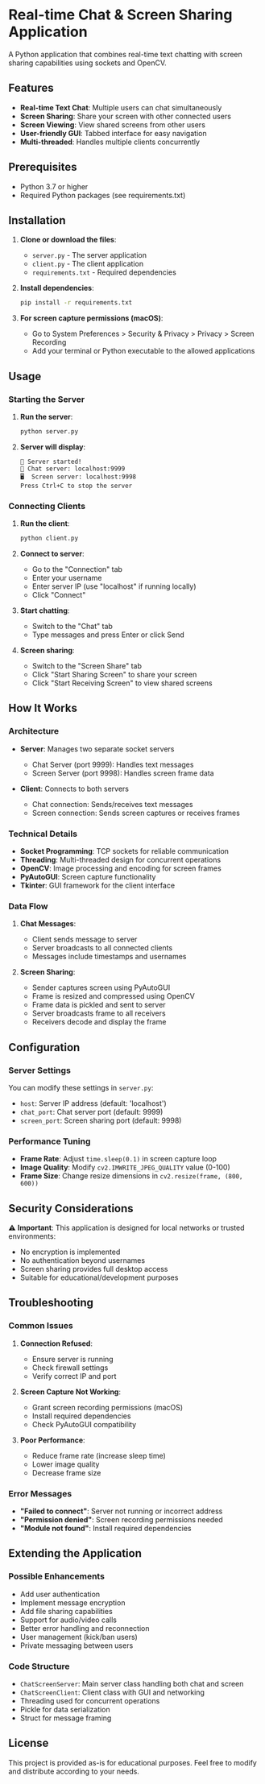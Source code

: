# Real-time Chat & Screen Sharing Application

A Python application that combines real-time text chatting with screen sharing capabilities using sockets and OpenCV.

## Features

- **Real-time Text Chat**: Multiple users can chat simultaneously
- **Screen Sharing**: Share your screen with other connected users
- **Screen Viewing**: View shared screens from other users
- **User-friendly GUI**: Tabbed interface for easy navigation
- **Multi-threaded**: Handles multiple clients concurrently

## Prerequisites

- Python 3.7 or higher
- Required Python packages (see requirements.txt)

## Installation

1. **Clone or download the files**:
   - `server.py` - The server application
   - `client.py` - The client application
   - `requirements.txt` - Required dependencies

2. **Install dependencies**:
   ```bash
   pip install -r requirements.txt
   ```

3. **For screen capture permissions (macOS)**:
   - Go to System Preferences > Security & Privacy > Privacy > Screen Recording
   - Add your terminal or Python executable to the allowed applications

## Usage

### Starting the Server

1. **Run the server**:
   ```bash
   python server.py
   ```

2. **Server will display**:
   ```
   🚀 Server started!
   📱 Chat server: localhost:9999
   🖥️  Screen server: localhost:9998
   Press Ctrl+C to stop the server
   ```

### Connecting Clients

1. **Run the client**:
   ```bash
   python client.py
   ```

2. **Connect to server**:
   - Go to the "Connection" tab
   - Enter your username
   - Enter server IP (use "localhost" if running locally)
   - Click "Connect"

3. **Start chatting**:
   - Switch to the "Chat" tab
   - Type messages and press Enter or click Send

4. **Screen sharing**:
   - Switch to the "Screen Share" tab
   - Click "Start Sharing Screen" to share your screen
   - Click "Start Receiving Screen" to view shared screens

## How It Works

### Architecture

- **Server**: Manages two separate socket servers
  - Chat Server (port 9999): Handles text messages
  - Screen Server (port 9998): Handles screen frame data

- **Client**: Connects to both servers
  - Chat connection: Sends/receives text messages
  - Screen connection: Sends screen captures or receives frames

### Technical Details

- **Socket Programming**: TCP sockets for reliable communication
- **Threading**: Multi-threaded design for concurrent operations
- **OpenCV**: Image processing and encoding for screen frames
- **PyAutoGUI**: Screen capture functionality
- **Tkinter**: GUI framework for the client interface

### Data Flow

1. **Chat Messages**:
   - Client sends message to server
   - Server broadcasts to all connected clients
   - Messages include timestamps and usernames

2. **Screen Sharing**:
   - Sender captures screen using PyAutoGUI
   - Frame is resized and compressed using OpenCV
   - Frame data is pickled and sent to server
   - Server broadcasts frame to all receivers
   - Receivers decode and display the frame

## Configuration

### Server Settings
You can modify these settings in `server.py`:
- `host`: Server IP address (default: 'localhost')
- `chat_port`: Chat server port (default: 9999)
- `screen_port`: Screen sharing port (default: 9998)

### Performance Tuning
- **Frame Rate**: Adjust `time.sleep(0.1)` in screen capture loop
- **Image Quality**: Modify `cv2.IMWRITE_JPEG_QUALITY` value (0-100)
- **Frame Size**: Change resize dimensions in `cv2.resize(frame, (800, 600))`

## Security Considerations

⚠️ **Important**: This application is designed for local networks or trusted environments:

- No encryption is implemented
- No authentication beyond usernames
- Screen sharing provides full desktop access
- Suitable for educational/development purposes

## Troubleshooting

### Common Issues

1. **Connection Refused**:
   - Ensure server is running
   - Check firewall settings
   - Verify correct IP and port

2. **Screen Capture Not Working**:
   - Grant screen recording permissions (macOS)
   - Install required dependencies
   - Check PyAutoGUI compatibility

3. **Poor Performance**:
   - Reduce frame rate (increase sleep time)
   - Lower image quality
   - Decrease frame size

### Error Messages

- **"Failed to connect"**: Server not running or incorrect address
- **"Permission denied"**: Screen recording permissions needed
- **"Module not found"**: Install required dependencies

## Extending the Application

### Possible Enhancements

- Add user authentication
- Implement message encryption
- Add file sharing capabilities
- Support for audio/video calls
- Better error handling and reconnection
- User management (kick/ban users)
- Private messaging between users

### Code Structure

- `ChatScreenServer`: Main server class handling both chat and screen
- `ChatScreenClient`: Client class with GUI and networking
- Threading used for concurrent operations
- Pickle for data serialization
- Struct for message framing

## License

This project is provided as-is for educational purposes. Feel free to modify and distribute according to your needs.